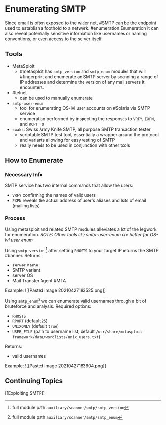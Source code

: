 # Enumerating SMTP
Since email is often exposed to the wider net, #SMTP can be the endpoint used to establish a foothold to a network. #enumeration Enumeration it can also reveal potentially sensitive information like usernames or naming conventions, or even access to the server itself. 

## Tools
- MetaSploit
	- #metasploit has  `smtp_version` and `smtp_enum` modules that will #fingerprint and enumerate an SMTP server by scanning a range of IP addresses and determine the version of any mail servers it encounters. 
- #telnet
	- can be used to manually enumerate
- `smtp-user-enum`
	- tool for enumerating OS-lvl user accounts on #Solaris via SMTP service
	- enumeration performed by inspecting the responses to `VRFY`, `EXPN`, and `RCPT TO`
- `swaks`: Swiss Army Knife SMTP, all purpose SMTP transaction tester
	- scriptable SMTP test tool, essentially a wrapper around the protocol and variants allowing for easy testing of SMTP
	- really needs to be used in conjunction with other tools


## How to Enumerate
### Necessary Info
SMTP service has two internal commands that allow the users:
- `VRFY` confirming the names of valid users
- `EXPN` reveals the actual address of user's aliases and lsits of email (mailing lists)

### Process
Using metasploit and related SMTP modules alleviates a lot of the legwork for enumeration. *NOTE: Other tools like smtp-user-enum are better for OS-lvl user enum*

Using `smtp_version` [^1] after setting `RHOSTS` to your target IP returns the SMTP #banner.
Returns:
- server name
- SMTP variant
- server OS
- Mail Transfer Agent #MTA 

Example:
![[Pasted image 20210427183525.png]]


[^1]: full module path `auxiliary/scanner/smtp/smtp_version`

Using `smtp_enum`[^2] we can enumerate valid usernames through a bit of bruteforce and analysis. 
Required options:
- `RHOSTS`
- `RPORT` (default `25`)
- `UNIXONLY` (default `true`)
- `USER_FILE` (path to username list, default `/usr/share/metasploit-framework/data/wordlists/unix_users.txt`)

Returns:
- valid usernames

Example:
![[Pasted image 20210427183604.png]]

[^2]: full module path `auxiliary/scanner/smtp/smtp_enum`

## Continuing Topics
[[Exploiting SMTP]]